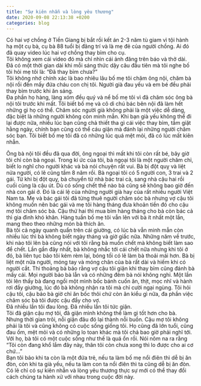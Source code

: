 ```yaml
---
title: "Sự kiên nhẫn và lòng yêu thương"
date: 2020-09-08 22:13:38 +0200
categories: blog
---
```

Có hai vợ chồng ở Tiền Giang bị bắt rồi kết án 2-3 năm tù giam vì tội hành hạ một cụ bà, cụ bà 88 tuổi bị đãng trí và là mẹ đẻ của người chồng. Ai đó đã quay video lúc hai vợ chồng thay bỉm cho cụ.  
Tôi không xem cái video đó mà chỉ nhìn cái ảnh đăng trên báo và thở dài.  
Đã có một thời gian dài khi mỗi sáng thức dậy câu đầu tiên mà tôi nghe bố tôi hỏi mẹ tôi là: “Đã thay bỉm chưa?”  
Tôi không nhớ chính xác là bao nhiêu lâu bố mẹ tôi chăm ông nội, chăm bà nội rồi đến mấy đứa cháu con chị tôi. Người già đau yếu và em bé đều phải thay bỉm trước khi ăn sáng.  
Đa phần họ hàng, làng xóm đều quý và nể bố mẹ tôi vì đã chăm sóc ông bà nội tôi trước khi mất. Tôi biết bố mẹ và cô dì chú bác bên nội đã làm hết những gì họ có thể. Chăm sóc người già không phải là một việc dễ dàng, đặc biệt là những người không còn minh mẫn. Khi bạn già yếu không thể đi lại được nữa, nhiều lúc bạn cũng chả thiết tha gì cái việc thay bỉm, tắm giặt hằng ngày, chính bạn cũng có thể cáu giận mà đánh lại những người chăm sóc bạn. Tôi biết bố mẹ tôi đã có những lúc quá mệt mỏi, đã có lúc mất kiên nhẫn.  
  
Ông bà nội tôi đều đã qua đời, ông ngoại thì mất khi tôi còn rất bé, bây giờ tôi chỉ còn bà ngoại. Trong kí ức của tôi, bà ngoại tôi là một người chăm chỉ, biết lo nghĩ cho người khác và bà nói chuyện rất vui. Bà bị đột quỵ và liệt nửa người, có lẽ cũng tầm 8 năm rồi. Bà ngoại tôi có 5 người con, 3 trai và 2 gái. Từ khi bị đột quỵ, bà chuyển từ nhà bác trai cả, sang nhà cậu hai rồi cuối cùng là cậu út. Dù có sống chết thế nào bà cũng sẽ không bao giờ đến nhà con gái ở. Đó là cái lệ của những người già hay của rất nhiều người Việt Nam ta. Mẹ và bác gái tôi đã từng thuê người chăm sóc bà nhưng vợ cậu tôi không muốn nên bác gái và mẹ tôi hàng tháng đưa khoản tiền đó cho cậu mợ tôi chăm sóc bà. Cậu thứ hai thì mua bỉm hàng tháng cho bà còn bác cả thì gia đình khó khăn. Hàng tuần bố mẹ tôi vẫn lên với bà ít nhất một lần, mang theo theo những món bà thích ăn.  
Bà tôi cả ngày quanh quẩn trên cái giường, có lúc bà vẫn minh mẫn còn nhiều lúc thì bà không biết ngày tháng và giờ giấc nữa. Những năm về trước, khi nào tôi lên bà cũng nói với tôi rằng bà muốn chết mà không biết làm sao để chết. Lần gần đây nhất, bà không nhắc tới cái chết nữa nhưng khi tôi ở đó, bà liên tục bảo tôi kém rèm lại, bóng tối có lẽ làm bà thoải mái hơn. Bà bị liệt một nửa người, móng tay và móng chân của bà rất dài và hiếm khi có người cắt. Thi thoảng bà bảo rằng vợ cậu tôi giận khi thay bỉm cũng đánh bà mấy cái. Mọi người bảo bà lẫn và có những đêm bà nói không nghỉ. Một lần tôi lên thấy bà đang ngồi một mình bốc bánh cuốn ăn, thịt, mọc nhĩ và hành rơi đầy giường, lúc đó bà không nhận ra tôi mà chỉ cười ngại ngùng. Tôi hỏi cậu tôi, cậu bảo bà giờ chỉ ăn bốc thôi chứ còn ăn kiểu gì nữa, đa phần việc chăm sóc bà tôi được cậu đẩy cho vợ.  
Đã nhiều lần tôi đau lòng. Đã nhiều lần tôi tức giận.  
Tôi đã giận cậu mợ tôi, đã giận mình không thể làm gì tốt hơn cho bà.  
Nhưng thời gian trôi, nỗi giận đâu đó lại thành nỗi buồn. Cậu mợ tôi không phải là tôi và cũng không có cuộc sống giống tôi. Họ cũng đã lớn tuổi, cũng đau ốm, mệt mỏi và có những lo toan khác mà tôi chả bao giờ phải nghĩ tới. Với họ, bà tôi có một cuộc sống như thế là quá ổn rồi. Nói nôm na ra rằng “Tôi còn đang khổ lắm đây này, thân tôi còn chưa xong thì lo được cho ai cơ chứ...”  
Bạn tôi bảo khi ta còn là một đứa trẻ, nếu ta làm bố mẹ nổi điên thì dễ bị ăn đòn, còn khi ta già yếu, nếu ta làm con ta nổi điên thì ta cũng dễ bị ăn đòn.  
Có lẽ chỉ có sự kiên nhẫn và lòng yêu thương thực sự mới có thể thay đổi cách chúng ta hành xử với nhau trong cuộc đời này.
 
